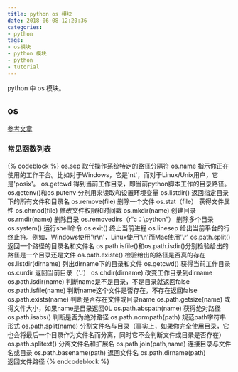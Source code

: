 ```yaml
---
title: python os 模块
date: 2018-06-08 12:20:36
categories:
- python
tags:
- os模块
- python 模块
- python
- tutorial
---
```

python 中 os 模块。
<!-- more -->

## os

[参考文章]( http://www.cnblogs.com/cherishry/p/5725977.html)

### 常见函数列表

{% codeblock %}
os.sep
	取代操作系统特定的路径分隔符
os.name
	指示你正在使用的工作平台。比如对于Windows，它是'nt'，而对于Linux/Unix用户，它是'posix'。
os.getcwd
	得到当前工作目录，即当前python脚本工作的目录路径。
os.getenv()和os.putenv
	分别用来读取和设置环境变量
os.listdir()
	返回指定目录下的所有文件和目录名
os.remove(file)
	删除一个文件
os.stat（file）
	获得文件属性
os.chmod(file)
	修改文件权限和时间戳
os.mkdir(name)
	创建目录
os.rmdir(name)
	删除目录
os.removedirs（r“c：\python”）
	删除多个目录
os.system()
	运行shell命令
os.exit()
	终止当前进程
os.linesep
	给出当前平台的行终止符。例如，Windows使用'\r\n'，Linux使用'\n'而Mac使用'\r'
os.path.split()
	返回一个路径的目录名和文件名
os.path.isfile()和os.path.isdir()分别检验给出的路径是一个目录还是文件
os.path.existe()
	检验给出的路径是否真的存在
os.listdir(dirname)
	列出dirname下的目录和文件
os.getcwd()
	获得当前工作目录
os.curdir
	返回当前目录（'.'）
os.chdir(dirname)
	改变工作目录到dirname
os.path.isdir(name)
	判断name是不是目录，不是目录就返回false
os.path.isfile(name)
	判断name这个文件是否存在，不存在返回false
os.path.exists(name)
	判断是否存在文件或目录name
os.path.getsize(name)
	或得文件大小，如果name是目录返回0L
os.path.abspath(name)
	获得绝对路径
os.path.isabs()
	判断是否为绝对路径
os.path.normpath(path)
	规范path字符串形式
os.path.split(name)
	分割文件名与目录（事实上，如果你完全使用目录，它也会将最后一个目录作为文件名而分离，同时它不会判断文件或目录是否存在）
os.path.splitext()
	分离文件名和扩展名
os.path.join(path,name)
	连接目录与文件名或目录
os.path.basename(path)
	返回文件名
os.path.dirname(path)	
	返回文件路径
{% endcodeblock %}
